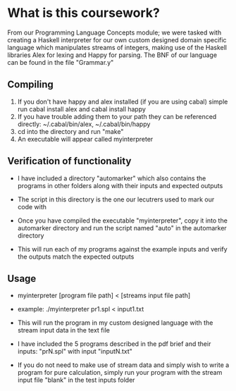 # What is this coursework?


From our Programming Language Concepts module; we were tasked with creating a Haskell interpreter for our own custom designed domain specific language which manipulates streams of integers, making use of the Haskell libraries Alex for lexing and Happy for parsing. The BNF of our language can be found in the file "Grammar.y"

## Compiling

1. If you don't have happy and alex installed (if you are using cabal) simple run cabal install alex and cabal install happy
2. If you have trouble adding them to your path they can be referenced directly: ~/.cabal/bin/alex, ~/.cabal/bin/happy
3. cd into the directory and run "make"
4. An executable will appear called myinterpreter

## Verification of functionality

- I have included a directory "automarker" which also contains the programs in other folders along with their inputs and expected outputs

- The script in this directory is the one our lecutrers used to mark our code with

- Once you have compiled the executable "myinterpreter", copy it into the automarker directory and run the script named "auto" in the automarker directory

- This will run each of my programs against the example inputs and verify the outputs match the expected outputs

## Usage

- myinterpreter [program file path] < [streams input file path]

- example: ./myinterpreter pr1.spl < input1.txt

- This will run the program in my custom designed language with the stream input data in the text file

- I have included the 5 programs described in the pdf brief and their inputs: "prN.spl" with input "inputN.txt"

- If you do not need to make use of stream data and simply wish to write a program for pure calculation, simply run your program with the stream input file "blank" in the test inputs folder
